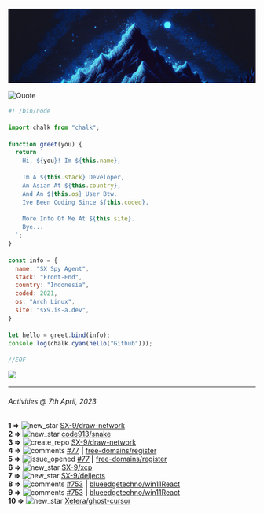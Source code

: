 ![Hello World!](banner.png)

<picture>
  <source media="(prefers-color-scheme: dark)" srcset="https://readme-typing-svg.herokuapp.com?font=Fira+Code&pause=1000&color=90D1F7&center=true&repeat=false&width=435&lines=%22Programming+Is+Painful+And+Fun%22">
  <source media="(prefers-color-scheme: light)" srcset="https://readme-typing-svg.herokuapp.com?font=Fira+Code&pause=1000&color=000000&center=true&repeat=false&width=435&lines=F*ck+You+Light+Mode+User;%22Programming+Is+Painful+And+Fun%22">
  <img alt="Quote" src="">
</picture>

```js
#! /bin/node

import chalk from "chalk";

function greet(you) {
  return `
    Hi, ${you}! Im ${this.name},

    Im A ${this.stack} Developer,
    An Asian At ${this.country},
    And An ${this.os} User Btw.
    Ive Been Coding Since ${this.coded}.

    More Info Of Me At ${this.site}.
    Bye...
  `;
}

const info = {
  name: "SX Spy Agent",
  stack: "Front-End",
  country: "Indonesia",
  coded: 2021,
  os: "Arch Linux",
  site: "sx9.is-a.dev",
}

let hello = greet.bind(info);
console.log(chalk.cyan(hello("Github")));

//EOF
```

![](https://skillicons.dev/icons?i=vite,vue,firebase,linux,nodejs,vscode&perline=6&theme=light)

---

<!--RECENT_ACTIVITY:last_update-->
###### Activities @ 7th April, 2023
<!--RECENT_ACTIVITY:last_update_end-->

<!--RECENT_ACTIVITY:start-->
**1 =>** ![new_star](https://cdn.jsdelivr.net/gh/Readme-Workflows/Readme-Icons@main/icons/octicons/StarredRepositoryYellow.svg) [SX-9/draw-network](https://github.com/SX-9/draw-network)<br>
**2 =>** ![new_star](https://cdn.jsdelivr.net/gh/Readme-Workflows/Readme-Icons@main/icons/octicons/StarredRepositoryYellow.svg) [code913/snake](https://github.com/code913/snake)<br>
**3 =>** ![create_repo](https://cdn.jsdelivr.net/gh/Readme-Workflows/Readme-Icons@main/icons/octicons/Repository.svg) [SX-9/draw-network](https://github.com/SX-9/draw-network)<br>
**4 =>** ![comments](https://cdn.jsdelivr.net/gh/Readme-Workflows/Readme-Icons@main/icons/octicons/Comment.svg) [#77](https://github.com/free-domains/register/issues/77#issuecomment-1498551681) **|** [free-domains/register](https://github.com/free-domains/register)<br>
**5 =>** ![issue_opened](https://cdn.jsdelivr.net/gh/Readme-Workflows/Readme-Icons@main/icons/octicons/IssueOpened.svg) [#77](https://github.com/free-domains/register/issues/77) **|** [free-domains/register](https://github.com/free-domains/register)<br>
**6 =>** ![new_star](https://cdn.jsdelivr.net/gh/Readme-Workflows/Readme-Icons@main/icons/octicons/StarredRepositoryYellow.svg) [SX-9/xcp](https://github.com/SX-9/xcp)<br>
**7 =>** ![new_star](https://cdn.jsdelivr.net/gh/Readme-Workflows/Readme-Icons@main/icons/octicons/StarredRepositoryYellow.svg) [SX-9/deljects](https://github.com/SX-9/deljects)<br>
**8 =>** ![comments](https://cdn.jsdelivr.net/gh/Readme-Workflows/Readme-Icons@main/icons/octicons/Comment.svg) [#753](https://github.com/blueedgetechno/win11React/issues/753#issuecomment-1497193878) **|** [blueedgetechno/win11React](https://github.com/blueedgetechno/win11React)<br>
**9 =>** ![comments](https://cdn.jsdelivr.net/gh/Readme-Workflows/Readme-Icons@main/icons/octicons/Comment.svg) [#753](https://github.com/blueedgetechno/win11React/issues/753#issuecomment-1497193635) **|** [blueedgetechno/win11React](https://github.com/blueedgetechno/win11React)<br>
**10 =>** ![new_star](https://cdn.jsdelivr.net/gh/Readme-Workflows/Readme-Icons@main/icons/octicons/StarredRepositoryYellow.svg) [Xetera/ghost-cursor](https://github.com/Xetera/ghost-cursor)<br>
<!--RECENT_ACTIVITY:end-->
